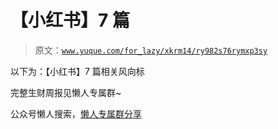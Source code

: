 # 【小红书】7 篇

> 原文：[`www.yuque.com/for_lazy/xkrm14/ry982s76rymxp3sy`](https://www.yuque.com/for_lazy/xkrm14/ry982s76rymxp3sy)

以下为：【小红书】7 篇相关风向标

完整生财周报见懒人专属群~

公众号懒人搜索，[懒人专属群分享](https://lazybook.fun/#/blog/group)